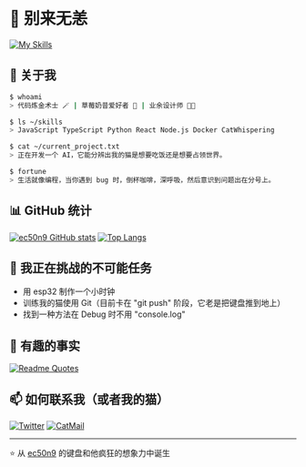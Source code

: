 # 👋 别来无恙

[![My Skills](https://skillicons.dev/icons?i=html,css,js,ts,vue,react,nextjs,tailwindcss,vite,nodejs,bun,wasm,java,kotlin,py,tauri,neovim,figma&theme=light)](https://skillicons.dev)

## 🚀 关于我

```bash
$ whoami
> 代码炼金术士 🪄 | 草莓奶昔爱好者 🍓 | 业余设计师 🧑‍🎨

$ ls ~/skills
> JavaScript TypeScript Python React Node.js Docker CatWhispering

$ cat ~/current_project.txt
> 正在开发一个 AI，它能分辨出我的猫是想要吃饭还是想要占领世界。

$ fortune
> 生活就像编程，当你遇到 bug 时，倒杯咖啡，深呼吸，然后意识到问题出在分号上。
```

## 📊 GitHub 统计

[![ec50n9 GitHub stats](https://github-readme-stats.vercel.app/api?username=ec50n9&show_icons=true&theme=gruvbox)](https://github.com/ec50n9/github-readme-stats)
[![Top Langs](https://github-readme-stats.vercel.app/api/top-langs/?username=anuraghazra&layout=compact&theme=gruvbox)](https://github.com/anuraghazra/github-readme-stats)

## 🌱 我正在挑战的不可能任务

- 用 esp32 制作一个小时钟
- 训练我的猫使用 Git（目前卡在 "git push" 阶段，它老是把键盘推到地上）
- 找到一种方法在 Debug 时不用 "console.log"

## 🎉 有趣的事实

[![Readme Quotes](https://quotes-github-readme.vercel.app/api?type=horizontal&theme=gruvbox&quote=调试就像是侦探在破案,但你就是那个罪犯。)](https://github.com/piyushsuthar/github-readme-quotes)

## 📫 如何联系我（或者我的猫）

[![Twitter](https://img.shields.io/badge/Twitter-%231DA1F2.svg?style=for-the-badge&logo=Twitter&logoColor=white)](https://twitter.com/ec50n9)
[![CatMail](https://img.shields.io/badge/CatMail-%23FF9800.svg?style=for-the-badge&logo=Gmail&logoColor=white)](mailto:mycat@example.com)

---
⭐️ 从 [ec50n9](https://github.com/ec50n9) 的键盘和他疯狂的想象力中诞生
